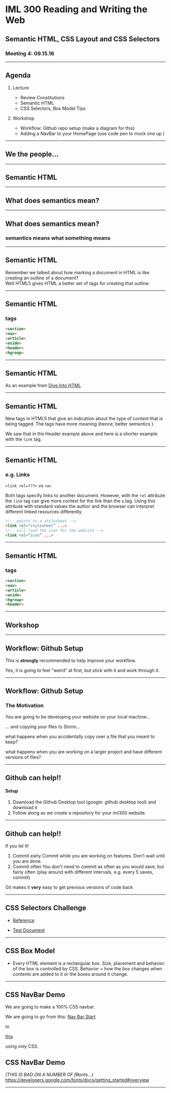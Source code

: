 <!-- $theme: gaia -->

<!-- page_number: true -->
<!-- *page_number: false -->
<!-- *template: invert -->

IML 300 Reading and Writing the Web
====
## Semantic HTML, CSS Layout and CSS Selectors
### Meeting 4:    09.15.16

---

## Agenda
1. Lecture
	* Review Constitutions
	* Semantic HTML
	* CSS Selectors, Box Model Tips

2. Workshop
	* Workflow: Github repo setup (make a diagram for this)
	* Adding a NavBar to your HomePage (use code pen to mock one up )

---

<!-- *template: invert -->
## We the people...

---

## Semantic HTML

---

## What does semantics mean?

---

## What does semantics mean?

### semantics means what something means

---

## Semantic HTML

Remember we talked about how marking a document in HTML is like creating an outline of a document?  
Well HTML5 gives HTML a better set of tags for creating that outline.   

---

## Semantic HTML

### tags

```html
<section>
<nav>
<article>
<aside>
<header>
<hgroup>
```

---

## Semantic HTML

As an example from [Dive Into HTML](http://diveintohtml5.info/semantics.html#header-element)

---

## Semantic HTML

New tags in HTML5 that give an indication about the type of content that is being tagged.  The tags have more meaning (hence, better semantics ).  

We saw that in the Header example above and here is a shorter example with the `link` tag.

---

## Semantic HTML

### e.g. Links

`<link rel=???>` vs `<a>`  

Both tags specify links to another document. However, with the `rel` attribute the `link` tag can give more context for the link than the `a` tag. Using this attribute with standard values the author and the browser can interpret different linked resources differently.  

```html
<!-- points to a stylesheet -->
<link rel=“stylesheet” ...> 
<!-- will load the icon for the website -->
<link rel=“icon” ...> 
```  

---

## Semantic HTML

### tags

```html
<section>
<nav>
<article>
<aside>
<hgroup>
<header>
```

---


## Workshop

---

## Workflow: Github Setup

This is **strongly**  recommended to help improve your workflow.  

Yes, it is going to feel "weird" at first, but stick with it and work through it.  

---
## Workflow: Github Setup
### The Motivation

You are going to be developing your website on your local machine...  

... and copying your files to Storm...  

what happens when you accidentally copy over a file that you meant to keep?  

what happens when you are working on a larger project and have different versions of files?

---

## Github can help!!

#### Setup

1) Download the Github Desktop tool (google: github desktop tool) and download it  
2) Follow along as we create a repository for your iml300 website. 

---

## Github can help!!

If you let it!  

1) Commit early
Commit while you are working on features. Don't wait until you are done.
2) Commit often
You don't need to commit as often as you would save, but fairly often (play around with different intervals, e.g. every 5 saves, commit)  

Git makes it **very** easy to get previous versions of code back

---

## CSS Selectors Challenge

* [Reference](http://www.w3schools.com/cssref/css_selectors.asp)

* [Test Document](http://css-selector-challenge.html)

---

## CSS Box Model

- Every HTML element is a rectangular box. Size, placement and behavior of the box is controlled by CSS. Behavior = how the box changes when contents are added to it or the boxes around it change.

---

## CSS NavBar Demo

We are going to make a 100% CSS navbar.

We are going to go from this: [Nav Bar Start](http://storm.usc.edu/~rspell/navbardemo_start.html)  

to  

[this](http://storm.usc.edu/~rspell/navbardemo_final.html)  

using only CSS.


## CSS NavBar Demo

_(THIS IS BAD ON A NUMBER OF f~~R~~onts...)_
https://developers.google.com/fonts/docs/getting_started#overview

---






